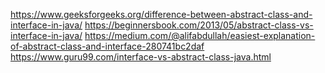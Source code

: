 

https://www.geeksforgeeks.org/difference-between-abstract-class-and-interface-in-java/
https://beginnersbook.com/2013/05/abstract-class-vs-interface-in-java/
https://medium.com/@alifabdullah/easiest-explanation-of-abstract-class-and-interface-280741bc2daf
https://www.guru99.com/interface-vs-abstract-class-java.html
